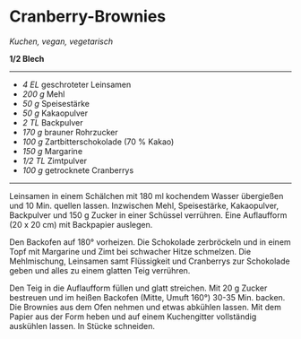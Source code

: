 # Cranberry-Brownies

*Kuchen, vegan, vegetarisch*

**1/2 Blech**

---

- *4 EL* geschroteter Leinsamen
- *200 g* Mehl
- *50 g* Speisestärke
- *50 g* Kakaopulver
- *2 TL* Backpulver
- *170 g* brauner Rohrzucker
- *100 g* Zartbitterschokolade (70 % Kakao)
- *150 g* Margarine
- *1/2 TL* Zimtpulver
- *100 g* getrocknete Cranberrys

---

Leinsamen in einem Schälchen mit 180 ml kochendem Wasser übergießen und 10 Min. quellen lassen. Inzwischen Mehl, Speisestärke, Kakaopulver, Backpulver und 150 g Zucker in einer Schüssel verrühren. Eine Auflaufform (20 x 20 cm) mit Backpapier auslegen.

Den Backofen auf 180° vorheizen. Die Schokolade zerbröckeln und in einem Topf mit Margarine und Zimt bei schwacher Hitze schmelzen. Die Mehlmischung, Leinsamen samt Flüssigkeit und Cranberrys zur Schokolade geben und alles zu einem glatten Teig verrühren.

Den Teig in die Auflaufform füllen und glatt streichen. Mit 20 g Zucker bestreuen und im heißen Backofen (Mitte, Umuft 160°) 30-35 Min. backen. Die Brownies aus dem Ofen nehmen und etwas abkühlen lassen. Mit dem Papier aus der Form heben und auf einem Kuchengitter vollständig auskühlen lassen. In Stücke schneiden.
